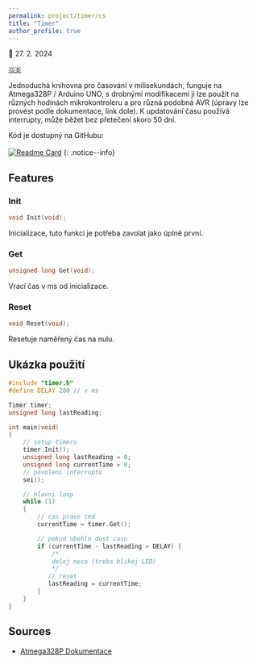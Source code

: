 ```yaml
---
permalink: project/timer/cs
title: "Timer"
author_profile: true
---
```

📅 27. 2. 2024

[🇬🇧](/projects/timer/en)

Jednoduchá knihovna pro časování v milisekundách, funguje na Atmega328P / Arduino UNO, s drobnými modifikacemi ji lze použít na různých hodinách mikrokontroleru a pro různá podobná AVR (úpravy lze provést podle dokumentace, link dole). K updatování času používá interrupty, může běžet bez přetečení skoro 50 dní.

Kód je dostupný na GitHubu:<br><br>
[![Readme Card](https://github-readme-stats.vercel.app/api/pin/?username=v-dvorak&repo=arduino-timer)](https://github.com/v-dvorak/arduino-timer)
{: .notice--info}

## Features

### Init

```cpp
void Init(void);
```

Inicializace, tuto funkci je potřeba zavolat jako úplně první.

### Get

```cpp
unsigned long Get(void);
```

Vrací čas v ms od inicializace.

### Reset

```cpp
void Reset(void);
```

Resetuje naměřený čas na nulu.

## Ukázka použití

```cpp
#include "timer.h"
#define DELAY 200 // v ms

Timer timer;
unsigned long lastReading;

int main(void)
{
    // setup timeru
    timer.Init();
    unsigned long lastReading = 0;
    unsigned long currentTime = 0;
    // povoleni interruptu
	sei();

	// hlavni loop
	while (1)
	{
        // cas prave ted
        currentTime = timer.Get();

        // pokud ubehlo dost casu
        if (currentTime - lastReading > DELAY) {
            /* 
            delej neco (treba blikej LED)
            */
           // reset
           lastReading = currentTime;
        }
    }
}

```

## Sources

- [Atmega328P Dokumentace](https://ww1.microchip.com/downloads/en/DeviceDoc/Atmel-7810-Automotive-Microcontrollers-ATmega328P_Datasheet.pdf)